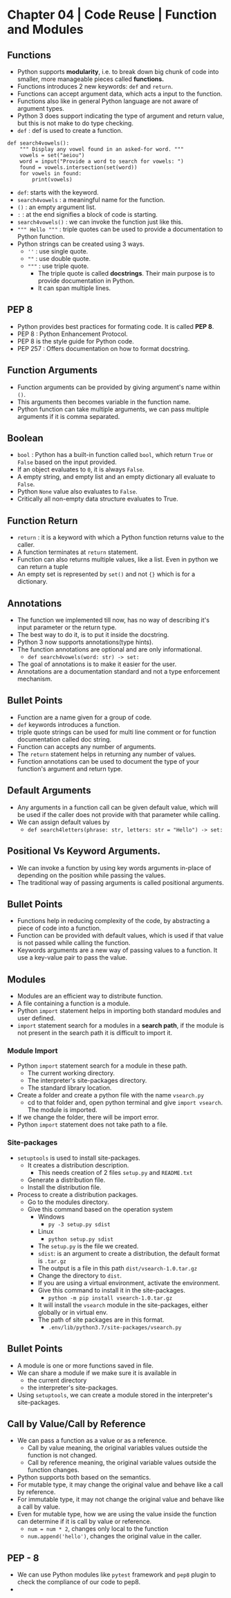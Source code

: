# Chapter 04 | Code Reuse | Function and Modules #

## Functions ##

* Python supports **modularity**, i.e. to break down big chunk of code into smaller, more manageable pieces called **functions.**
* Functions introduces 2 new keywords: `def` and `return`.
* Functions can accept argument data, which acts a input to the function.
* Functions also like in general Python language are not aware of argument types.
* Python 3 does support indicating the type of argument and return value, but this is not make to do type checking.
* `def` : def is used to create a function.

````
def search4vowels():
    """ Display any vowel found in an asked-for word. """
    vowels = set("aeiou")
    word = input("Provide a word to search for vowels: ")
    found = vowels.intersection(set(word))
    for vowels in found:
        print(vowels)
````
* `def`: starts with the keyword.
* `search4vowels` : a meaningful name for the function.
* `()` : an empty argument list.
* `:` : at the end signifies a block of code is starting.
* `search4vowels()` : we can invoke the function just like this.
* `""" Hello """` : triple quotes can be used to provide a documentation to Python function.
* Python strings can be created using 3 ways.
    - `''` : use single quote.
    - `""` : use double quote.
    - `"""` : use triple quote.
        + The triple quote is called **docstrings**. Their main purpose is to provide documentation in Python.
        + It can span multiple lines.


## PEP 8 ##
* Python provides best practices for formating code. It is called **PEP 8**.
* PEP 8 : Python Enhancement Protocol.
* PEP 8 is the style guide for Python code.
* PEP 257 : Offers documentation on how to format docstring.

## Function Arguments ##
* Function arguments can be provided by giving argument's name within `()`.
* This arguments then becomes variable in the function name.
* Python function can take multiple arguments, we can pass multiple arguments if it is comma separated.


## Boolean ##
* `bool` : Python has a built-in function called `bool`, which return `True` or `False` based on the input provided.
* If an object evaluates to `0`, it is always `False`.
* A empty string, and empty list and an empty dictionary all evaluate to `False`.
* Python `None` value also evaluates to `False`.
* Critically all non-empty data structure evaluates to True.


## Function Return ##
* `return` : it is a keyword with which a Python function returns value to the caller.
* A function terminates at `return` statement.
* Function can also returns multiple values, like a list. Even in python we can return a tuple
* An empty set is represented by `set()` and not `{}` which is for a dictionary.

## Annotations ##
* The function we implemented till now, has no way of describing it's input parameter or the return type.
* The best way to do it, is to put it inside the docstring.
* Python 3 now supports annotations(type hints).
* The function annotations are optional and are only informational.
    - `def search4vowels(word: str) -> set:`
* The goal of annotations is to make it easier for the user.
* Annotations are a documentation standard and not a type enforcement mechanism.


## Bullet Points ##
* Function are a name given for a group of code.
* `def` keywords introduces a function.
* triple quote strings can be used for multi line comment or for function documentation called doc string.
* Function can accepts any number of arguments.
* The `return` statement helps in returning any number of values.
* Function annotations can be used to document the type of your function's argument and return type.


## Default Arguments ##
* Any arguments in a function call can be given default value, which will be used if the caller does not provide with that parameter while calling.
* We can assign default values by
    - `def search4letters(phrase: str, letters: str = "Hello") -> set:`


## Positional Vs Keyword Arguments. ##
* We can invoke a function by using key words arguments in-place of depending on the position while passing the values.
* The traditional way of passing arguments is called positional arguments.

## Bullet Points ##
* Functions help in reducing complexity of the code, by abstracting a piece of code into a function.
* Function can be provided with default values, which is used if that value is not passed while calling the function.
* Keywords arguments are a new way of passing values to a function. It use a key-value pair to pass the value.


## Modules ##
* Modules are an efficient way to distribute function.
* A file containing a function is a module.
* Python `import` statement helps in importing both standard modules and user defined.
* `import` statement search for a modules in a **search path**, if the module is not present in the search path it is difficult to import it.

### Module Import ###
* Python `import` statement search for a module in these path.
    - The current working directory.
    - The interpreter's site-packages directory.
    - The standard library location.
* Create a folder and create a python file with the name `vsearch.py`
    - cd to that folder and, open python terminal and give `import vsearch`. The module is imported.
* If we change the folder, there will be import error.
* Python `import` statement does not take path to a file.

### Site-packages ###
* `setuptools` is used to install site-packages.
    - It creates a distribution description.
        + This needs creation of 2 files `setup.py` and `README.txt`
    - Generate a distribution file.
    - Install the distribution file.
* Process to create a distribution packages.
    * Go to the modules directory.
    * Give this command based on the operation system
        * Windows
            * `py -3 setup.py sdist`
        * Linux
            * `python setup.py sdist`
        * The `setup.py` is the file we created.
        * `sdist`: is an argument to create a distribution, the default format is `.tar.gz`
        * The output is a file in this path `dist/vsearch-1.0.tar.gz`
        * Change the directory to `dist`.
        * If you are using a virtual environment, activate the environment.
        * Give this command to install it in the site-packages.
            * `python -m pip install vsearch-1.0.tar.gz`
        * It will install the `vsearch` module in the site-packages, either globally or in virtual env.
        * The path of site packages are in this format.
            * `.env/lib/python3.7/site-packages/vsearch.py`

## Bullet Points ##
* A module is one or more functions saved in file.
* We can share a module if we make sure it is available in 
    - the current directory
    - the interpreter's site-packages.
* Using `setuptools`, we can create a module stored in the interpreter's site-packages.


## Call by Value/Call by Reference ##
* We can pass a function as a value or as a reference.
    - Call by value meaning, the original variables values outside the function is not changed.
    - Call by reference meaning, the original variable values outside the function changes.
* Python supports both based on the semantics.
* For mutable type, it may change the original value and behave like a call by reference.
* For immutable type, it may not change the original value and behave like a call by value.
* Even for mutable type, how we are using the value inside the function can determine if it is call by value or reference.
    - `num = num * 2`, changes only local to the function
    - `num.append('hello')`, changes the original value in the caller.

## PEP - 8 ##
* We can use Python modules like `pytest` framework and `pep8` plugin to check the compliance of our code to pep8.
* 


















